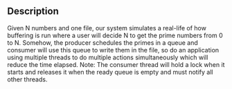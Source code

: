 Description
----------------------------
Given N numbers and one file, our system simulates a real-life of how buffering is run where a user will decide N to get the prime numbers from 0 to N. 
Somehow, the producer schedules the primes in a queue and consumer will use this queue to write them in the file, so do an application using multiple threads to do multiple actions simultaneously which will reduce the time elapsed.
Note: The consumer thread will hold a lock when it starts and releases it when the ready queue is empty and must notify all other threads.
